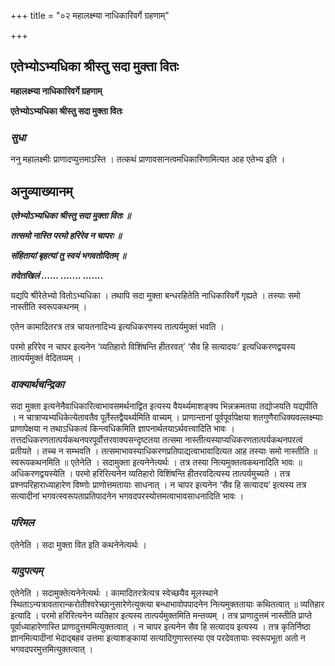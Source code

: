 +++
title = "०२ महालक्ष्म्या नाधिकारिवर्गे ग्रहणाम्"

+++


## एतेभ्योऽभ्यधिका श्रीस्तु सदा मुक्ता वितः

**महालक्ष्म्या नाधिकारिवर्गे ग्रहणाम्**

**एतेभ्योऽभ्यधिका श्रीस्तु सदा मुक्ता वितः**

### ***सुधा***

ननु महालक्ष्मीः प्राणादप्युत्तमाऽस्ति । तत्कथं प्राणावसानत्वमधिकारिणामित्यत आह एतेभ्य इति ।

## **अनुव्याख्यानम्**

***एतेभ्योऽभ्यधिका श्रीस्तु सदा मुक्ता वितः ॥***

***तत्समो नास्ति परमो हरिरेव न चापरः ॥***

***संहितायां बृहत्यां तु स्वयं भगवतोदितम् ॥***

***तदेतखिलं ...... ....... .......***

यद्यपि श्रीरेतेभ्यो वितोऽभ्यधिका । तथापि सदा मुक्ता बन्धरहितेति नाधिकारिवर्गे गृह्यते । तस्याः समो नास्तीति स्वरूपकथनम् ।

एतेन कामादितरत्र तत्र चायतनादिभ्य इत्यधिकरणस्य तात्पर्यमुक्तं भवति ।

परमो हरिरेव न चापर इत्यनेन ‘व्यतिहारो विशिंषन्ति हीतरवत्’ ‘सैव हि सत्यादयः’ इत्यधिकरणद्वयस्य तात्पर्यमुक्तं वेदितव्यम् ।

### ***वाक्यार्थचन्द्रिका***

सदा मुक्ता इत्यनेनैवाधिकारित्वाभावसमर्थनाद्वित इत्यस्य वैयर्थ्यमाशङ्क्य भिन्नक्रमतया तद्योजयति यद्यपीति । न चात्राप्यभ्यधिकेत्येतावतैव पूर्तेस्तद्वैयर्थ्यमिति वाच्यम् । प्राणान्तानां पूर्वपूर्वापेक्षया शतगुणैराधिक्यवल्लक्ष्म्याः प्राणापेक्षया न तथाऽधिकत्वं किन्त्वधिकमिति ज्ञापनार्थतयाऽर्थवत्त्वादिति भावः । तत्तदधिकरणतात्पर्यकथनपरपूर्वोत्तरवाक्यसन्दृष्टतया तत्समा नास्तीत्यस्याप्यधिकरणतात्पर्यकथनपरत्वं प्रतीयते । तच्च न सम्भवति । तत्समाभावस्याधिकरणप्रतिपाद्यत्वाभावादित्यत आह तस्याः समो नास्तीति ॥ स्वरूपकथनमिति ॥ एतेनेति । सदामुक्ता इत्यनेनेत्यर्थः । तत्र तस्या नित्यमुक्तत्वकथनादिति भावः ॥ अधिकरणद्वयस्येति । परमो हरिरित्यनेन व्यतिहारो विशिंषन्ति हीतरवदित्यस्य तात्पर्यमुच्यते । तत्र प्रश्नपरिहाराध्याहारेण विष्णोः प्राणोत्तमतायाः साधनात् । न चापर इत्यनेन ‘सैव हि सत्यादय’ इत्यस्य तत्र सत्यादीनां भगवत्स्वरूपताप्रतिपादनेन भगवदपरस्योत्तमत्वाभावसाधनादिति भावः ।

### ***परिमल*** 

एतेनेति । सदा मुक्ता वित इति कथनेनेत्यर्थः ।

### ***यादुपत्यम्***

एतेनेति । सदामुक्तेत्यनेनेत्यर्थः । कामादितरत्रेत्यत्र स्वेच्छयैव मूलस्थाने स्थिताऽन्यत्रावतारान्करोतीश्वरेच्छानुसारेणेत्युक्त्या बन्धाभावोपपादनेन नित्यमुक्ततायाः कथितत्वात् ॥ व्यतिहार इत्यादि । परमो हरिरित्यनेन व्यतिहार इत्यस्य तात्पर्यमुक्तमिति मन्तव्यम् । तत्र प्राणादुत्तमं नास्तीति प्राप्ते पूर्वाध्याहारेणास्ति प्राणादुत्तममित्युक्तत्वात् । न चापर इत्यनेन सैव हि सत्यादय इत्यस्य । तत्र कृतिर्निष्ठा ज्ञानमित्यादीनां भेदाद्बहव उत्तमा इत्याशङ्कायां सत्यादिगुणास्तस्या एव परदेवतायाः स्वरूपभूता अतो न भगवदपरमुत्तमित्युक्तत्वात् ।

